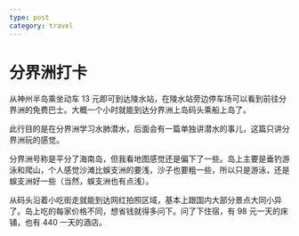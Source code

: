 ```yaml
---
type: post
category: travel
---
```


# 分界洲打卡

从神州半岛乘坐动车 13 元即可到达陵水站，在陵水站旁边停车场可以看到前往分界洲的免费巴士。大概一个小时就能到达分界洲上岛码头乘船上岛了。

此行目的是在分界洲学习水肺潜水，后面会有一篇单独讲潜水的事儿，这篇只讲分界洲玩的感觉。

分界洲号称是平分了海南岛，但我看地图感觉还是偏下了一些。岛上主要是垂钓游泳和爬山，个人感觉沙滩比蜈支洲的要浅，沙子也要粗一些，所以只是游泳，还是蜈支洲好一些（当然，蜈支洲也有点浅）。

从码头沿着小吃街走就能到达网红拍照区域，基本上跟国内大部分景点大同小异了。岛上吃的每家价格不同，想省钱就得多问下。问了下住宿，有 98 元一天的床铺，也有 440 一天的酒店。
